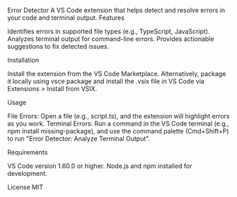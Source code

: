 Error Detector
A VS Code extension that helps detect and resolve errors in your code and terminal output.
Features

Identifies errors in supported file types (e.g., TypeScript, JavaScript).
Analyzes terminal output for command-line errors.
Provides actionable suggestions to fix detected issues.

Installation

Install the extension from the VS Code Marketplace.
Alternatively, package it locally using vsce package and install the .vsix file in VS Code via Extensions > Install from VSIX.

Usage

File Errors: Open a file (e.g., script.ts), and the extension will highlight errors as you work.
Terminal Errors: Run a command in the VS Code terminal (e.g., npm install missing-package), and use the command palette (Cmd+Shift+P) to run "Error Detector: Analyze Terminal Output".

Requirements

VS Code version 1.60.0 or higher.
Node.js and npm installed for development.

License
MIT
